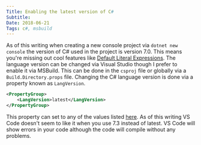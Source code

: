 ```yaml
---
Title: Enabling the latest version of C#
Subtitle: 
Date: 2018-06-21
Tags: c#, msbuild
---
```


As of this writing when creating a new console project via `dotnet new console` the version of C# used in the project
is version 7.0. This means you're missing out cool features like [Default Literal Expressions](https://docs.microsoft.com/en-us/dotnet/csharp/whats-new/csharp-7-1#default-literal-expressions). The language version
can be changed via Visual Studio though I prefer to enable it via MSBuild. This can be done in the `csproj` file
or globally via a `Build.Directory.props` file. Changing the C# language version is done via a property known as `LangVersion`.

```xml
<PropertyGroup>
    <LangVersion>latest</LangVersion>
</PropertyGroup>
```

 This property can set to any of the values listed [here](https://docs.microsoft.com/en-us/dotnet/csharp/language-reference/compiler-options/langversion-compiler-option). As of
this writing VS Code doesn't seem to like it when you use 7.3 instead of latest. VS Code will show errors in your code
although the code will compile without any problems.